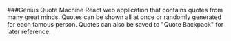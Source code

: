 ###Genius Quote Machine
React web application that contains quotes from many great minds. Quotes can be shown all at once or randomly generated for each famous person. Quotes can also be saved to "Quote Backpack" for later reference.
